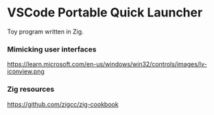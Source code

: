 # VSCode Portable Quick Launcher

Toy program written in Zig.


### Mimicking user interfaces

https://learn.microsoft.com/en-us/windows/win32/controls/images/lv-iconview.png

### Zig resources

https://github.com/zigcc/zig-cookbook